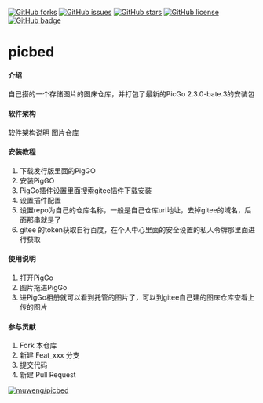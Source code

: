 [![GitHub forks](https://img.shields.io/github/forks/chengweng/picbed?logo=github)](https://github.com/chengweng/picbed/network)
[![GitHub issues](https://img.shields.io/github/issues/chengweng/picbed?logo=github)](https://github.com/chengweng/picbed/issues)
[![GitHub stars](https://img.shields.io/github/stars/chengweng/picbed?logo=github)](https://github.com/chengweng/picbed/stargazers)
[![GitHub license](https://img.shields.io/github/license/chengweng/picbed?logo=apache)](https://github.com/chengweng/picbed/blob/master/LICENSE)
[![GitHub badge](https://img.shields.io/badge/muweng-world-%23666)](https://gitee.com/muwengKing/picbed)

# picbed                                                                                                            

#### 介绍
自己搭的一个存储图片的图床仓库，并打包了最新的PicGo 2.3.0-bate.3的安装包

#### 软件架构
软件架构说明
图片仓库


#### 安装教程

1.  下载发行版里面的PigGO
2.  安装PigGO
3.  PigGo插件设置里面搜索gitee插件下载安装
4.  设置插件配置
5.  设置repo为自己的仓库名称，一般是自己仓库url地址，去掉gitee的域名，后面那串就是了
6.  gitee 的token获取自行百度，在个人中心里面的安全设置的私人令牌那里面进行获取

#### 使用说明

1.  打开PigGo
2.  图片拖进PigGo
3.  进PigGo相册就可以看到托管的图片了，可以到gitee自己建的图床仓库查看上传的图片

#### 参与贡献

1.  Fork 本仓库
2.  新建 Feat_xxx 分支
3.  提交代码
4.  新建 Pull Request



[![muweng/picbed](https://gitee.com/muwengKing/picbed/widgets/widget_card.svg?colors=101112,ede6ed,dbd8db,a7c6db,000000,997799)](https://gitee.com/muwengKing/picbed) 

